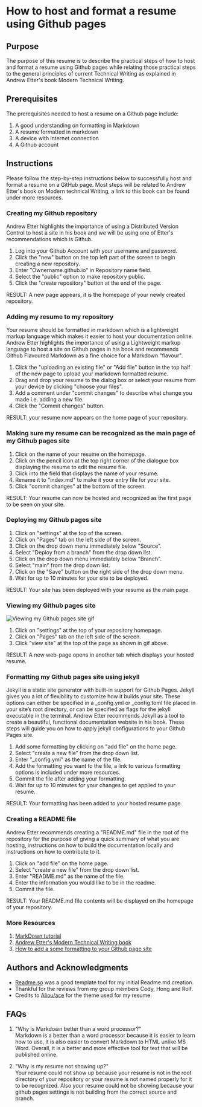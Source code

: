
# How to host and format a resume using Github pages

## Purpose

The purpose of this resume is to describe the practical steps of how to host and format a resume using Github pages while relating those practical steps to the general principles of current Technical Writing as explained in Andrew Etter's book Modern Technical Writing.

## Prerequisites
The prerequisites needed to host a resume on a Github page include:  
1. A good understanding on formatting in Markdown
2. A resume formatted in markdown
3. A device with internet connection
4. A Github account

## Instructions

Please follow the step-by-step instructions below to successfully host and format a resume on a GitHub page. Most steps will be related to Andrew Etter's book on Modern technical Writing, a link to this book can be found under more resources.

### Creating my Github repository

Andrew Etter highlights the importance of using a Distributed Version Control to host a site in his book and we will be using one of Etter's recommendations which is Github.

1. Log into your Github Account with your username and password.
2. Click the "new" button on the top left part of the screen to begin creating a new repository.
3. Enter "Ownername.github.io" in Repository name field.
4. Select the "public" option to make repository public.
5. Click the "create repository" button at the end of the page.  

RESULT: A new page appears, it is the homepage of your newly created repository.

### Adding my resume to my repository

Your resume should be formatted in markdown which is a lightweight markup language which makes it easier to host your documentation online. Andrew Etter highlights the importance of using a Lightweight markup language to host a site on Github pages in his book and recommends Github Flavoured Markdown as a fine choice for a Markdown "flavour".

1. Click the "uploading an existing file" or "Add file" button in the top half of the new page to upload your markdown formatted resume.
2. Drag and drop your resume to the dialog box or select your resume from your device by clicking "choose your files".
3. Add a comment under "commit changes" to describe what change you made i.e. adding a new file.
4. Click the "Commit changes" button.

RESULT: your resume now appears on the home page of your repository.

### Making sure my resume can be recognized as the main page of my Github pages site

1. Click on the name of your resume on the homepage.
2. Click on the pencil icon at the top right corner of the dialogue box displaying the resume to edit the resume file.
3. Click into the field that displays the name of your resume.
4. Rename it to "index.md" to make it your entry file for your site.
5. Click "commit changes" at the bottom of the screen.

RESULT: Your resume can now be hosted and recognized as the first page to be seen on your site.

### Deploying my Github pages site

1. Click on "settings" at the top of the screen.
2. Click on "Pages" tab on the left side of the screen.
3. Click on the drop down menu immediately below "Source".
4. Select "Deploy from a branch" from the drop down list.
5. Click on the drop down menu immediately below "Branch".
6. Select "main" from the drop down list.
7. Click on the "Save" button on the right side of the drop down menu.
8. Wait for up to 10 minutes for your site to be deployed.

RESULT: Your site has been deployed with your resume as the main page.

### Viewing my Github pages site

![Viewing my Github pages site gif](https://media.giphy.com/media/v1.Y2lkPTc5MGI3NjExOTgwMzY4Zjc1NzI5OWNiMTViMDBmODU2NTNiZjc0NjMxN2ZmNTJiMiZjdD1n/fkSHnzgzJcwYJt4hOM/giphy.gif)

1. Click on "settings" at the top of your repository homepage.
2. Click on "Pages" tab on the left side of the screen.
3. Click "view site" at the top of the page as shown in gif above.

RESULT: A new web-page opens in another tab which displays your hosted resume.

### Formatting my Github pages site using jekyll

Jekyll is a static site generator with built-in support for Github Pages. Jekyll gives you a lot of flexibility to customize how it builds your site. These options can either be specified in a _config.yml or _config.toml file placed in your site’s root directory, or can be specified as flags for the jekyll executable in the terminal. Andrew Etter recommends Jekyll as a tool to create a beautiful, functional documentation website in his book. These steps will guide you on how to apply jekyll configurations to your Github Pages site.

1. Add some formatting by clicking on "add file" on the home page.
2. Select "create a new file" from the drop down list.
3. Enter "_config.yml" as the name of the file.
4. Add the formatting you want to the file, a link to various formatting options is included under more resources.
5. Commit the file after adding your formatting.
6. Wait for up to 10 minutes for your changes to get applied to your resume.

RESULT: Your formatting has been added to your hosted resume page.

### Creating a README file
Andrew Etter recommends creating a "README.md" file in the root of the repository for the purpose of giving a quick summary of what you are hosting, instructions on how to build the documentation locally and instructions on how to contribute to it.

1. Click on "add file" on the home page.
2. Select "create a new file" from the drop down list.
3. Enter "README.md" as the name of the file.
4. Enter the information you would like to be in the readme.
5. Commit the file.

RESULT: Your README.md file contents will be displayed on the homepage of your repository.

### More Resources

1. [MarkDown tutorial](www.github.com)
2. [Andrew Etter's Modern Technical Writing book](https://www.amazon.ca/Modern-Technical-Writing-Introduction-Documentation-ebook/dp/B01A2QL9SS)
3. [How to add a some formatting to your Github page site](https://jekyllrb.com/docs/configuration/)

## Authors and Acknowledgments

* [Readme.so](https://readme.so/editor) was a good template tool for my initial Readme.md creation.
* Thankful for the reviews from my group members Cody, Hong and Rolf.
* Credits to [Aliou/ace](https://github.com/aliou/ace) for the theme used for my resume.

## FAQs
1. "Why is Markdown better than a word
processor?"  
Markdown is a better than a word processor because it is easier to learn how to use, it is also easier to convert Markdown to HTML unlike MS Word. Overall, it is a better and more effective tool for text that will be published online. 

2. "Why is my resume not showing up?"  
Your resume could not show up because your resume is not in the root directory of your repository or your resume is not named properly for it to be recognized. Also your resume could not be showing because your github pages settings is not building from the correct source and branch.

